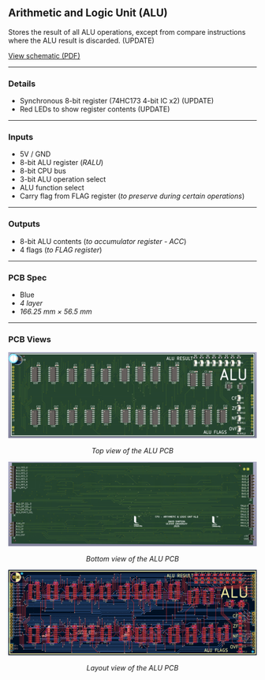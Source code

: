 ## Arithmetic and Logic Unit (ALU)

Stores the result of all ALU operations, except from compare instructions where the ALU result is discarded. (UPDATE)

[View schematic (PDF)](ALU_schematic.pdf)

---

### Details

- Synchronous 8-bit register (74HC173 4-bit IC x2)  (UPDATE)
- Red LEDs to show register contents             (UPDATE)

---

### Inputs

- 5V / GND
- 8-bit ALU register (*RALU*)
- 8-bit CPU bus
- 3-bit ALU operation select
- ALU function select
- Carry flag from FLAG register (*to preserve during certain operations*)

---

### Outputs

- 8-bit ALU contents (*to accumulator register - ACC*)
- 4 flags (*to FLAG register*)

---

### PCB Spec

- Blue
- *4 layer*
- *166.25 mm × 56.5 mm*

---

### PCB Views

<p align="center">
  <img src="../../images/alu_pcb_top.PNG" alt="ALU pcb top" width="600"/>
</p>
<p align="center"><em>Top view of the ALU PCB</em></p>

<p align="center">
  <img src="../../images/alu_pcb_bottom.PNG" alt="ALU pcb bottom" width="600"/>
</p>
<p align="center"><em>Bottom view of the ALU PCB</em></p>

<p align="center">
  <img src="../../images/alu_pcb_design.PNG" alt="ALU pcb design" width="600"/>
</p>
<p align="center"><em>Layout view of the ALU PCB</em></p>

